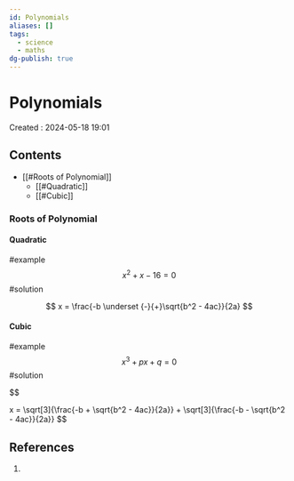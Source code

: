 ```yaml
---
id: Polynomials
aliases: []
tags:
  - science
  - maths
dg-publish: true
---
```

# Polynomials
Created : 2024-05-18 19:01

## Contents
- [[#Roots of Polynomial]]
	- [[#Quadratic]]
	- [[#Cubic]]
### Roots of Polynomial

#### Quadratic
#example 
$$
x^2 + x - 16 = 0
$$
#solution 

$$
x = \frac{-b \underset {-}{+}\sqrt{b^2 - 4ac}}{2a}
$$

#### Cubic
#example 
$$
x^3 + px +q = 0
$$
#solution 

$$

x = \sqrt[3]{\frac{-b + \sqrt{b^2 - 4ac}}{2a}} + \sqrt[3]{\frac{-b - \sqrt{b^2 - 4ac}}{2a}}
$$

## References

1. 